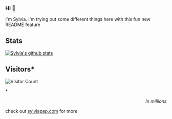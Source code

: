 ### Hi 👋

I'm Sylvia. I'm trying out some different things here with this fun new README feature

## Stats
[![Sylvia's github stats](https://github-readme-stats.vercel.app/api?username=sylviapap)](https://github.com/anuraghazra/github-readme-stats)

## Visitors*
![Visitor Count](https://profile-counter.glitch.me/sylviapap/count.svg)

*<p align="right">*In millions</p>*

check out [sylviapap.com](https://sylviapap.com) for more
